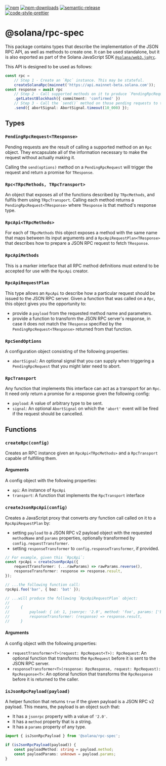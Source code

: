 [![npm][npm-image]][npm-url]
[![npm-downloads][npm-downloads-image]][npm-url]
[![semantic-release][semantic-release-image]][semantic-release-url]
<br />
[![code-style-prettier][code-style-prettier-image]][code-style-prettier-url]

[code-style-prettier-image]: https://img.shields.io/badge/code_style-prettier-ff69b4.svg?style=flat-square
[code-style-prettier-url]: https://github.com/prettier/prettier
[npm-downloads-image]: https://img.shields.io/npm/dm/@solana/rpc-spec/rc.svg?style=flat
[npm-image]: https://img.shields.io/npm/v/@solana/rpc-spec/rc.svg?style=flat
[npm-url]: https://www.npmjs.com/package/@solana/rpc-spec/v/rc
[semantic-release-image]: https://img.shields.io/badge/%20%20%F0%9F%93%A6%F0%9F%9A%80-semantic--release-e10079.svg
[semantic-release-url]: https://github.com/semantic-release/semantic-release

# @solana/rpc-spec

This package contains types that describe the implementation of the JSON RPC API, as well as methods to create one. It can be used standalone, but it is also exported as part of the Solana JavaScript SDK [`@solana/web3.js@rc`](https://github.com/solana-labs/solana-web3.js/tree/master/packages/library).

This API is designed to be used as follows:

```ts
const rpc =
    // Step 1 - Create an `Rpc` instance. This may be stateful.
    createSolanaRpc(mainnet('https://api.mainnet-beta.solana.com'));
const response = await rpc
    // Step 2 - Call supported methods on it to produce `PendingRpcRequest` objects.
    .getLatestBlockhash({ commitment: 'confirmed' })
    // Step 3 - Call the `send()` method on those pending requests to trigger them.
    .send({ abortSignal: AbortSignal.timeout(10_000) });
```

## Types

### `PendingRpcRequest<TResponse>`

Pending requests are the result of calling a supported method on an `Rpc` object. They encapsulate all of the information necessary to make the request without actually making it.

Calling the `send(options)` method on a `PendingRpcRequest` will trigger the request and return a promise for `TResponse`.

### `Rpc<TRpcMethods, TRpcTransport>`

An object that exposes all of the functions described by `TRpcMethods`, and fulfils them using `TRpcTransport`. Calling each method returns a `PendingRpcRequest<TResponse>` where `TResponse` is that method's response type.

### `RpcApi<TRpcMethods>`

For each of `TRpcMethods` this object exposes a method with the same name that maps between its input arguments and a `RpcApiRequestPlan<TResponse>` that describes how to prepare a JSON RPC request to fetch `TResponse`.

### `RpcApiMethods`

This is a marker interface that all RPC method definitions must extend to be accepted for use with the `RpcApi` creator.

### `RpcApiRequestPlan`

This type allows an `RpcApi` to describe how a particular request should be issued to the JSON RPC server. Given a function that was called on a `Rpc`, this object gives you the opportunity to:

-   provide a `payload` from the requested method name and parameters.
-   provide a function to transform the JSON RPC server's response, in case it does not match the `TResponse` specified by the `PendingRpcRequest<TResponse>` returned from that function.

### `RpcSendOptions`

A configuration object consisting of the following properties:

-   `abortSignal`: An optional signal that you can supply when triggering a `PendingRpcRequest` that you might later need to abort.

### `RpcTransport`

Any function that implements this interface can act as a transport for an `Rpc`. It need only return a promise for a response given the following config:

-   `payload`: A value of arbitrary type to be sent.
-   `signal`: An optional `AbortSignal` on which the `'abort'` event will be fired if the request should be cancelled.

## Functions

### `createRpc(config)`

Creates an RPC instance given an `RpcApi<TRpcMethods>` and a `RpcTransport` capable of fulfilling them.

#### Arguments

A config object with the following properties:

-   `api`: An instance of `RpcApi`
-   `transport`: A function that implements the `RpcTransport` interface

### `createJsonRpcApi(config)`

Creates a JavaScript proxy that converts _any_ function call called on it to a `RpcApiRequestPlan` by:

-   setting `payload` to a JSON RPC v2 payload object with the requested `methodName` and `params` properties, optionally transformed by `config.requestTransformer`.
-   setting `responseTransformer` to `config.responseTransformer`, if provided.

```ts
// For example, given this `RpcApi`:
const rpcApi = createJsonRpcApi({
    requestTransformer: (...rawParams) => rawParams.reverse(),
    responseTransformer: response => response.result,
});

// ...the following function call:
rpcApi.foo('bar', { baz: 'bat' });

// ...will produce the following `RpcApiRequestPlan` object:
//
//     {
//         payload: { id: 1, jsonrpc: '2.0', method: 'foo', params: ['bar', { baz: 'bat' }] },
//         responseTransformer: (response) => response.result,
//     }
```

#### Arguments

A config object with the following properties:

-   `requestTransformer<T>(request: RpcRequest<T>): RpcRequest`: An optional function that transforms the `RpcRequest` before it is sent to the JSON RPC server.
-   `responseTransformer<T>(response: RpcResponse, request: RpcRequest): RpcResponse<T>`: An optional function that transforms the `RpcResponse` before it is returned to the caller.

### `isJsonRpcPayload(payload)`

A helper function that returns `true` if the given payload is a JSON RPC v2 payload. This means, the payload is an object such that:

-   It has a `jsonrpc` property with a value of `'2.0'`.
-   It has a `method` property that is a string.
-   It has a `params` property of any type.

```ts
import { isJsonRpcPayload } from '@solana/rpc-spec';

if (isJsonRpcPayload(payload)) {
    const payloadMethod: string = payload.method;
    const payloadParams: unknown = payload.params;
}
```
